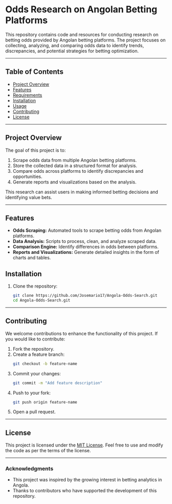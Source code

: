 # Odds Research on Angolan Betting Platforms

This repository contains code and resources for conducting research on betting odds provided by Angolan betting platforms. The project focuses on collecting, analyzing, and comparing odds data to identify trends, discrepancies, and potential strategies for betting optimization.

---

## Table of Contents

- [Project Overview](#project-overview)
- [Features](#features)
- [Requirements](#requirements)
- [Installation](#installation)
- [Usage](#usage)
- [Contributing](#contributing)
- [License](#license)

---

## Project Overview

The goal of this project is to:

1. Scrape odds data from multiple Angolan betting platforms.
2. Store the collected data in a structured format for analysis.
3. Compare odds across platforms to identify discrepancies and opportunities.
4. Generate reports and visualizations based on the analysis.

This research can assist users in making informed betting decisions and identifying value bets.

---

## Features

- **Odds Scraping:** Automated tools to scrape betting odds from Angolan platforms.
- **Data Analysis:** Scripts to process, clean, and analyze scraped data.
- **Comparison Engine:** Identify differences in odds between platforms.
- **Reports and Visualizations:** Generate detailed insights in the form of charts and tables.

## Installation

1. Clone the repository:
   ```bash
   git clone https://github.com/Josemario17/Angola-Odds-Search.git
   cd Angola-Odds-Search.git
   ```
---

## Contributing

We welcome contributions to enhance the functionality of this project. If you would like to contribute:

1. Fork the repository.
2. Create a feature branch:
   ```bash
   git checkout -b feature-name
   ```
3. Commit your changes:
   ```bash
   git commit -m "Add feature description"
   ```
4. Push to your fork:
   ```bash
   git push origin feature-name
   ```
5. Open a pull request.

---

## License

This project is licensed under the [MIT License](LICENSE). Feel free to use and modify the code as per the terms of the license.

---

### Acknowledgments

- This project was inspired by the growing interest in betting analytics in Angola.
- Thanks to contributors who have supported the development of this repository.
